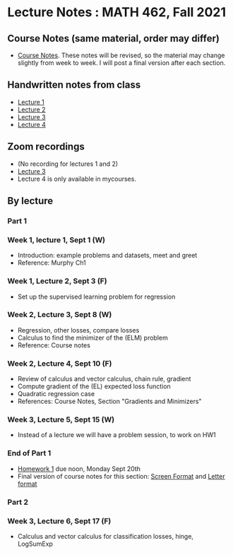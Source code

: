 # Lecture Notes :  MATH 462, Fall 2021

## Course Notes (same material, order may differ)
- [Course Notes](https://github.com/adam-oberman/adam-oberman.github.io/blob/main/Lectures/Math462_Lecture_Notes.pdf). These notes will be revised, so the material may change slightly from week to week.  I will post a final version after each section.


## Handwritten notes from class  
- [Lecture 1](09%2001%20Lecture%201.pdf)
- [Lecture 2](09%2003%20Lecture%202.pdf)
- [Lecture 3](09%2008%20Lecture%203.pdf)
- [Lecture 4](09%2010%20Lecture%204.pdf)

## Zoom recordings
- (No recording for lectures 1 and 2)
- [Lecture 3](https://mcgill.zoom.us/rec/share/VKdYKjgxXbdlP9_8l3xcSKz7E2A7Z_gwyOpYjbO1n9XQ-gSIO51ITa9Ug83cjejV.ZFHqMEOCdcJpXMx0?startTime=1631109875000)
- Lecture 4 is only available in mycourses.

## By lecture
### Part 1
### Week 1, lecture 1, Sept 1 (W)
- Introduction: example problems and datasets, meet and greet
- Reference: Murphy Ch1
### Week 1, Lecture 2, Sept 3 (F)
- Set up the supervised learning problem for regression
### Week 2, Lecture 3, Sept 8 (W)
- Regression, other losses, compare losses
- Calculus to find the minimizer of the (ELM) problem
- Reference: Course notes
### Week 2, Lecture 4, Sept 10 (F)
- Review of calculus and vector calculus, chain rule, gradient
- Compute gradient of the (EL) expected loss function
- Quadratic regression case
- References: Course Notes, Section "Gradients and Minimizers"
### Week 3, Lecture 5, Sept 15 (W)
- Instead of a lecture we will have a problem session, to work on HW1
### End of Part 1
- [Homework 1](Math462_HW1.pdf) due noon, Monday Sept 20th
- Final version of course notes for this section: [Screen Format](https://github.com/adam-oberman/adam-oberman.github.io/blob/main/Lectures/Math462_Lecture_Notes_Part_1.pdf) and [Letter format](https://github.com/adam-oberman/adam-oberman.github.io/blob/main/Lectures/Math462_Lecture_Notes_Part_1_Letter.pdf)

### Part 2
### Week 3, Lecture 6, Sept 17 (F)
- Calculus and vector calculus for classification losses, hinge, LogSumExp
